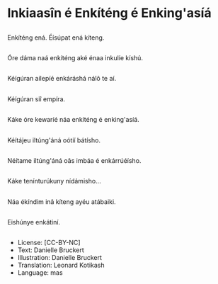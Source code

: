 # Inkiaasîn é Enkíténg é Enking'asíá

##
Enkíténg ená.
Éísúpat ená kíteng.

##
Óre dáma naá enkíténg
aké énaa inkulíe kíshú.

##
Kéígúran ailepíé
enkáráshá nálô te aí.

##
Kéígúran siî empíra.

##
Káke óre kewaríé náa
enkíténg é enking'asíá.

##
Kéítájeu iltúng'áná oótií
bátísho.

##
Néítame iltúng'áná oâs
imbáa é enkárrúéísho.

##
Káke tenínturúkuny nídámisho...

##
Náa ékíndim inâ kíteng ayéu atábaiki.

##
Eishúnye enkátiní.

##
* License: [CC-BY-NC]
* Text: Danielle Bruckert
* Illustration: Danielle Bruckert
* Translation: Leonard Kotikash
* Language: mas
